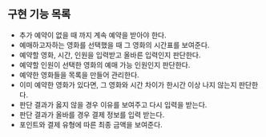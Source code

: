 ## 구현 기능 목록

- 추가 예약이 없을 때 까지 계속 예약을 받아야 한다.
- 예매하고자하는 영화를 선택했을 때 그 영화의 시간표를 보여준다.
- 예약할 영화, 시간, 인원을 입력받고 올바른 입력인지 판단한다.
- 예약할 인원이 선택한 영화의 예매 가능 인원인지 판단한다.
- 예약한 영화들을 목록을 만들어 관리한다.
- 이미 예약한 영화가 있다면, 그 영화와 시간 차이가 한시간 이상 나지 않는지 판단한다.
- 판단 결과가 옳지 않을 경우 이유를 보여주고 다시 입력을 받는다.
- 판단 결과가 올바를 경우 결제 정보를 입력 받는다.
- 포인트와 결제 유형에 따른 최종 금액을 보여준다.

